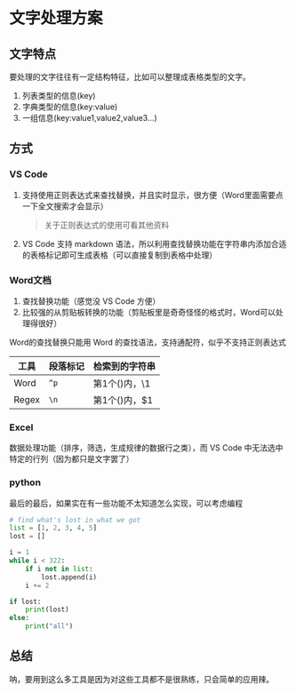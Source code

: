 # 文字处理方案

## 文字特点

要处理的文字往往有一定结构特征，比如可以整理成表格类型的文字。

1. 列表类型的信息(key)
2. 字典类型的信息(key:value)
3. 一组信息(key:value1,value2,value3...)

## 方式

### VS Code

1. 支持使用正则表达式来查找替换，并且实时显示，很方便（Word里面需要点一下全文搜索才会显示）
    > 关于正则表达式的使用可看其他资料
2. VS Code 支持 markdown 语法，所以利用查找替换功能在字符串内添加合适的表格标记即可生成表格（可以直接复制到表格中处理）

### Word文档

1. 查找替换功能（感觉没 VS Code 方便）
2. 比较强的从剪贴板转换的功能（剪贴板里是奇奇怪怪的格式时，Word可以处理得很好）

Word的查找替换只能用 Word 的查找语法，支持通配符，似乎不支持正则表达式

工具|段落标记|检索到的字符串
---|---|---
Word|`^p`|第1个()内，\1
Regex|`\n`|第1个()内，$1

### Excel

数据处理功能（排序，筛选，生成规律的数据行之类），而 VS Code 中无法选中特定的行列（因为都只是文字罢了）

### python

最后的最后，如果实在有一些功能不太知道怎么实现，可以考虑编程

```python
# find what's lost in what we got
list = [1, 2, 3, 4, 5]
lost = []

i = 1
while i < 322:
    if i not in list:
        lost.append(i)
    i += 2

if lost:
    print(lost)
else:
    print("all")

```

## 总结

呐，要用到这么多工具是因为对这些工具都不是很熟练，只会简单的应用辣。

